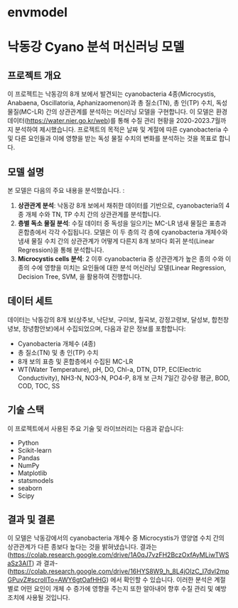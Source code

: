 # envmodel
# 낙동강 Cyano 분석 머신러닝 모델

## 프로젝트 개요
이 프로젝트는 낙동강의 8개 보에서 발견되는 cyanobacteria 4종(Microcystis, Anabaena, Oscillatoria, Aphanizaomenon)과 총 질소(TN), 총 인(TP) 수치, 독성 물질(MC-LR) 간의 상관관계를 분석하는 머신러닝 모델을 구현합니다. 이 모델은 환경 데이터(https://water.nier.go.kr/web)를 통해 수질 관리 현황을 2020-2023.7월까지 분석하여 제시했습니다. 프로젝트의 목적은 날짜 및 계절에 따른 cyanobacteria 수 및 다른 요인들과 이에 영향을 받는 독성 물질 수치의 변화를 분석하는 것을 목표로 합니다.

## 모델 설명
본 모델은 다음의 주요 내용을 분석했습니다. :
1. **상관관계 분석**: 낙동강 8개 보에서 채취한 데이터를 기반으로, cyanobacteria의 4종 개체 수와 TN, TP 수치 간의 상관관계를 분석합니다.
2. **층별 독소 물질 분석**: 수질 데이터 중 독성을 일으키는 MC-LR 냄새 물질은 표층과 혼합층에서 각각 수집됩니다. 모델은 이 두 층의 각 층에 cyanobacteria 개체수와 냄새 물질 수치 간의 상관관계가 어떻게 다른지 8개 보마다 회귀 분석(Linear Regression)을 통해 분석합니다.
3. **Microcystis cells 분석**: 2  이후 cyanobacteria 중 상관관계가 높은 종의 수와 이 종의 수에 영향을 미치는 요인들에 대한 분석 머신러닝 모델(Linear Regression, Decision Tree, SVM, 을 활용하여 진행합니다.

## 데이터 세트
데이터는 낙동강의 8개 보(상주보, 낙단보, 구미보, 칠곡보, 강정고령보, 달성보, 합천창녕보, 창녕함안보)에서 수집되었으며, 다음과 같은 정보를 포함합니다:
- Cyanobacteria 개체수 (4종)
- 총 질소(TN) 및 총 인(TP) 수치
- 8개 보의 표층 및 혼합층에서 수집된 MC-LR
- WT(Water Temperature), pH, DO, Chl-a, DTN, DTP, EC(Electric Conductivity), NH3-N, NO3-N, PO4-P, 8개 보 근처 7일간 강수량 평균, BOD, COD, TOC, SS

## 기술 스택
이 프로젝트에서 사용된 주요 기술 및 라이브러리는 다음과 같습니다:
- Python
- Scikit-learn
- Pandas
- NumPy
- Matplotlib
- statsmodels
- seaborn
- Scipy

## 결과 및 결론
이 모델은 낙동강에서의 cyanobacteria 개체수 중 Microcystis가 영양염 수치 간의 상관관계가 다른 종보다 높다는 것을 밝혀냈습니다. 결과는 (https://colab.research.google.com/drive/1A0qJ7vzFH2BczOxfAyMLiwTWSaSz3AlT) 과 결과-(https://colab.research.google.com/drive/16HYS8W9_h_8L4jOIzC_I7dvl2mpGPuvZ#scrollTo=AWY6gtOafHHG) 에서 확인할 수 있습니다. 이러한 분석은 계절별로 어떤 요인이 개체 수 증가에 영향을 주는지 또한 알아내어 향후 수질 관리 및 예방 조치에 사용될 것입니다.


